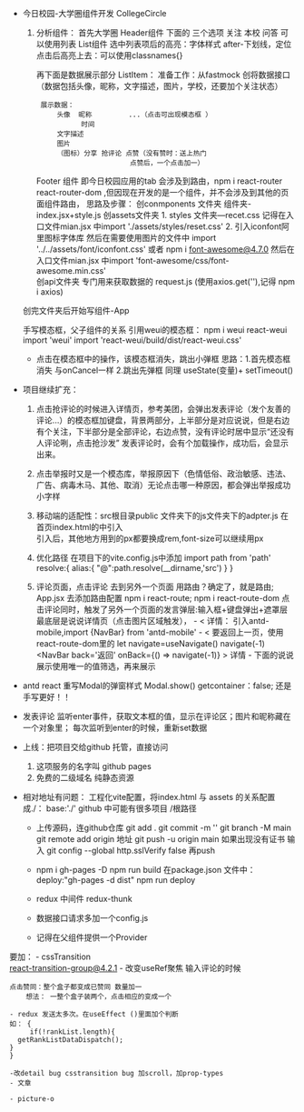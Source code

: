 - 今日校园-大学圈组件开发 CollegeCircle
    1. 分析组件：
        首先大学圈 Header组件
        下面的 三个选项  关注  本校 问答  可以使用列表   List组件
           选中列表项后的高亮：字体样式 after-下划线，定位
           点击后高亮上去：可以使用classnames{}
        
        再下面是数据展示部分 ListItem：
            准备工作：从fastmock 创将数据接口（数据包括头像，昵称，文字描述，图片，学校，还要加个关注状态）
            
            展示数据：
                头像  昵称         ...（点击可出现模态框 ）
                      时间
                文字描述
                图片
                （图标）分享 抢评论 点赞（没有赞时：送上热门
                                  点赞后，一个点击加一）
        
        Footer 组件 即今日校园应用的tab 会涉及到路由，npm i react-router react-router-dom ,但因现在开发的是一个组件，并不会涉及到其他的页面组件路由，
    思路及步骤： 创conmponents 文件夹 组件夹-index.jsx+style.js
      创assets文件夹  1. styles 文件夹—recet.css 记得在入口文件mian.jsx 中import './assets/styles/reset.css'
                    2. 引入iconfont阿里图标字体库  然后在需要使用图片的文件中 import '../../assets/font/iconfont.css'
                       或者 npm i font-awesome@4.7.0 然后在入口文件mian.jsx 中import 'font-awesome/css/font-awesome.min.css'  
     创api文件夹 专门用来获取数据的  request.js (使用axios.get(''),记得 npm i axios)

     创完文件夹后开始写组件-App

    手写模态框，父子组件的关系
    引用weui的模态框： npm i weui react-weui
     import 'weui'
    import 'react-weui/build/dist/react-weui.css'

  - 点击在模态框中的操作，该模态框消失，跳出小弹框
        思路：1.首先模态框消失 与onCancel一样
            2.跳出先弹框  同理 useState(变量)+ setTimeout()



- 项目继续扩充：
    1. 点击抢评论的时候进入详情页，参考美团，会弹出发表评论（发个友善的评论...）的模态框加键盘，背景两部分，上半部分是对应说说，但是右边有个关注，下半部分是全部评论，右边点赞，没有评论时居中显示“还没有人评论咧，点击抢沙发”
        发表评论时，会有个加载操作，成功后，会显示出来。
    2. 点击举报时又是一个模态库，举报原因下（色情低俗、政治敏感、违法、广告、病毒木马、其他、取消）无论点击哪一种原因，都会弹出举报成功小字样


    3. 移动端的适配性：src根目录public 文件夹下的js文件夹下的adpter.js
        在首页index.html的<head>中引入    
            <script src="/public/js/adapter.js"></script>
        引入后，其他地方用到的px都要换成rem,font-size可以继续用px
    4. 优化路径
        在项目下的vite.config.js中添加
        import path from 'path'
         resolve:{
            alias:{
            "@":path.resolve(__dirname,'src')
            }
        }
    5. 评论页面，点击评论 去到另外一个页面 用路由？确定了，就是路由; App.jsx 去添加路由配置
     npm i react-route;  npm i react-route-dom
        点击评论同时，触发了另外一个页面的发言弹层:输入框+键盘弹出+遮罩层
        最底层是说说详情页（点击图片区域触发），
            - <  详情：
                引入antd-mobile,import {NavBar} from 'antd-mobile'
            - < 要返回上一页，使用react-route-dom里的 let navigate=useNavigate()
            navigate(-1)
               <NavBar 
                back='返回'
                onBack={() => navigate(-1)}
                >
                    详情
                </NavBar>
            - 下面的说说展示使用唯一的值筛选，再来展示
    
- antd react 重写Modal的弹窗样式
Modal.show()
    getcontainer：false;
 还是手写更好！！

 - 发表评论
    监听enter事件，获取文本框的值，显示在评论区；图片和昵称藏在一个对象里；
    每次监听到enter的时候，重新set数据

    

- 上线：把项目交给github 托管，直接访问

    1. 这项服务的名字叫 github pages
    2. 免费的二级域名
        纯静态资源

- 相对地址有问题：
    工程化vite配置，将index.html 与 assets 的关系配置成./：
        base:'./'
    github 中可能有很多项目
        /根路径
    - 上传源码，连github仓库
        git add .
        git commit -m ''
        git branch -M main
        git remote add origin 地址
        git push -u origin main
        如果出现没有证书
        输入 git config   --global http.sslVerify false
        再push

    -  npm i gh-pages -D
       npm run build
       在package.json 文件中：
            deploy:"gh-pages -d dist"
        npm run deploy
    

    - redux 中间件 redux-thunk
    - 数据接口请求多加一个config.js
    - 记得在父组件提供一个Provider

 要加：
    - cssTransition  
        react-transition-group@4.2.1
    - 改变useRef聚焦 输入评论的时候

    点击赞同：整个盒子都变成已赞同 数量加一
        想法： 一整个盒子装两个，点击相应的变成一个

    - redux 发送太多次。在useEffect ()里面加个判断
    如： {
         if(!rankList.length){
      getRankListDataDispatch();
    }
    }

    -改detail bug csstransition bug 加scroll，加prop-types
    - 文章

    - picture-o